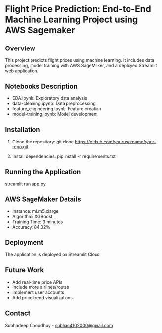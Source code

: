 # Flight Price Prediction: End-to-End Machine Learning Project using AWS Sagemaker

## Overview
This project predicts flight prices using machine learning. It includes data processing, model training with AWS SageMaker, and a deployed Streamlit web application.

## Notebooks Description
- EDA.ipynb: Exploratory data analysis
- data-cleaning.ipynb: Data preprocessing
- feature_engineering.ipynb: Feature creation
- model-training.ipynb: Model development

## Installation
1. Clone the repository:
git clone https://github.com/yourusername/your-repo.git

2. Install dependencies:
pip install -r requirements.txt

## Running the Application
streamlit run app.py

## AWS SageMaker Details
- Instance: ml.m5.xlarge
- Algorithm: XGBoost
- Training Time: 3 minutes
- Accuracy: 84.32%

## Deployment
The application is deployed on Streamlit Cloud

## Future Work
- Add real-time price APIs
- Include more airlines/routes
- Implement user accounts
- Add price trend visualizations

## Contact
Subhadeep Choudhuy - subhac4102000@gmail.com
